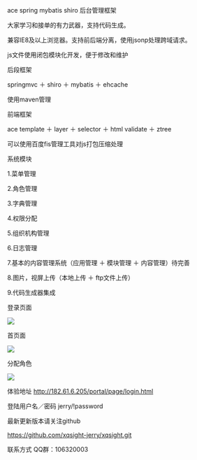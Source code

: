 ace spring  mybatis shiro 后台管理框架

大家学习和接单的有力武器，支持代码生成。

兼容IE8及以上浏览器。支持前后端分离，使用jsonp处理跨域请求。

js文件使用闭包模块化开发，便于修改和维护

后段框架

springmvc ＋ shiro ＋ mybatis ＋ ehcache

使用maven管理

前端框架

ace template ＋ layer ＋ selector ＋ html validate ＋ ztree

可以使用百度fis管理工具对js打包压缩处理

系统模块

1.菜单管理

2.角色管理

3.字典管理

4.权限分配

5.组织机构管理

6.日志管理

7.基本的内容管理系统（应用管理 ＋ 模块管理 ＋ 内容管理）待完善

8.图片，视屏上传（本地上传 ＋ ftp文件上传）

9.代码生成器集成

登录页面

<img src="http://img.blog.csdn.net/20161013113521708?watermark/2/text/aHR0cDovL2Jsb2cuY3Nkbi5uZXQv/font/5a6L5L2T/fontsize/400/fill/I0JBQkFCMA==/dissolve/70/gravity/Center"/>

首页面

<img src="http://img.blog.csdn.net/20161013113538670?watermark/2/text/aHR0cDovL2Jsb2cuY3Nkbi5uZXQv/font/5a6L5L2T/fontsize/400/fill/I0JBQkFCMA==/dissolve/70/gravity/Center"/>

分配角色

<img src="http://img.blog.csdn.net/20161013113548396?watermark/2/text/aHR0cDovL2Jsb2cuY3Nkbi5uZXQv/font/5a6L5L2T/fontsize/400/fill/I0JBQkFCMA==/dissolve/70/gravity/Center"/>

体验地址
http://182.61.6.205/portal/page/login.html

登陆用户名／密码 jerry/!password

最新更新版本请关注github

https://github.com/xqsight-jerry/xqsight.git

联系方式
QQ群：106320003
